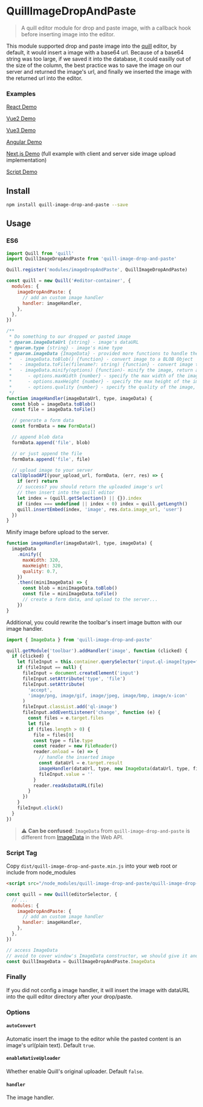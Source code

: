 # QuillImageDropAndPaste

> A quill editor module for drop and paste image, with a callback hook before inserting image into the editor.

This module supported drop and paste image into the [quill](https://quilljs.com/) editor, by default, it would insert a image with a base64 url. Because of a base64 string was too large, if we saved it into the database, it could easilly out of the size of the column, the best practice was to save the image on our server and returned the image's url, and finally we inserted the image with the returned url into the editor. <br>

### Examples

[React Demo](https://github.com/chenjuneking/quill-image-drop-and-paste/tree/master/example/react-demo)

[Vue2 Demo](https://github.com/chenjuneking/quill-image-drop-and-paste/tree/master/example/vue-demo)

[Vue3 Demo](https://github.com/chenjuneking/quill-image-drop-and-paste/tree/master/example/vue3-demo)

[Angular Demo](https://github.com/chenjuneking/quill-image-drop-and-paste/tree/master/example/angular-demo)

[Next.js Demo](https://github.com/chenjuneking/quill-image-drop-and-paste/tree/master/example/nextjs-demo) (full example with client and server side image upload implementation)

[Script Demo](https://github.com/chenjuneking/quill-image-drop-and-paste/tree/master/example/script-demo)

## Install

```bash
npm install quill-image-drop-and-paste --save
```

## Usage

### ES6

```javascript
import Quill from 'quill'
import QuillImageDropAndPaste from 'quill-image-drop-and-paste'

Quill.register('modules/imageDropAndPaste', QuillImageDropAndPaste)

const quill = new Quill('#editor-container', {
  modules: {
    imageDropAndPaste: {
      // add an custom image handler
      handler: imageHandler,
    },
  },
})

/**
 * Do something to our dropped or pasted image
 * @param.imageDataUrl {string} - image's dataURL
 * @param.type {string} - image's mime type
 * @param.imageData {ImageData} - provided more functions to handle the image
 *   - imageData.toBlob() {function} - convert image to a BLOB Object
 *   - imageData.toFile(filename?: string) {function} - convert image to a File Object. filename is optional, it will generate a random name if the original image didn't have a name.
 *   - imageData.minify(options) {function)- minify the image, return a promise
 *      - options.maxWidth {number} - specify the max width of the image, default is 800
 *      - options.maxHeight {number} - specify the max height of the image, default is 800
 *      - options.quality {number} - specify the quality of the image, default is 0.8
 */
function imageHandler(imageDataUrl, type, imageData) {
  const blob = imageData.toBlob()
  const file = imageData.toFile()

  // generate a form data
  const formData = new FormData()

  // append blob data
  formData.append('file', blob)

  // or just append the file
  formData.append('file', file)

  // upload image to your server
  callUploadAPI(your_upload_url, formData, (err, res) => {
    if (err) return
    // success? you should return the uploaded image's url
    // then insert into the quill editor
    let index = (quill.getSelection() || {}).index
    if (index === undefined || index < 0) index = quill.getLength()
    quill.insertEmbed(index, 'image', res.data.image_url, 'user')
  })
}
```

Minify image before upload to the server.

```javascript
function imageHandler(imageDataUrl, type, imageData) {
  imageData
    .minify({
      maxWidth: 320,
      maxHeight: 320,
      quality: 0.7,
    })
    .then((miniImageData) => {
      const blob = miniImageData.toBlob()
      const file = miniImageData.toFile()
      // create a form data, and upload to the server...
    })
}
```

Additional, you could rewrite the toolbar's insert image button with our image handler.

```javascript
import { ImageData } from 'quill-image-drop-and-paste'

quill.getModule('toolbar').addHandler('image', function (clicked) {
  if (clicked) {
    let fileInput = this.container.querySelector('input.ql-image[type=file]')
    if (fileInput == null) {
      fileInput = document.createElement('input')
      fileInput.setAttribute('type', 'file')
      fileInput.setAttribute(
        'accept',
        'image/png, image/gif, image/jpeg, image/bmp, image/x-icon'
      )
      fileInput.classList.add('ql-image')
      fileInput.addEventListener('change', function (e) {
        const files = e.target.files
        let file
        if (files.length > 0) {
          file = files[0]
          const type = file.type
          const reader = new FileReader()
          reader.onload = (e) => {
            // handle the inserted image
            const dataUrl = e.target.result
            imageHandler(dataUrl, type, new ImageData(dataUrl, type, file.name))
            fileInput.value = ''
          }
          reader.readAsDataURL(file)
        }
      })
    }
    fileInput.click()
  }
})
```

> ⚠️ **Can be confused**: `ImageData` from `quill-image-drop-and-paste` is different from [ImageData](https://developer.mozilla.org/en-US/docs/Web/API/ImageData/ImageData) in the Web API.

### Script Tag

Copy `dist/quill-image-drop-and-paste.min.js` into your web root or include from node_modules

```html
<script src="/node_modules/quill-image-drop-and-paste/quill-image-drop-and-paste.min.js"></script>
```

```javascript
const quill = new Quill(editorSelector, {
  // ...
  modules: {
    imageDropAndPaste: {
      // add an custom image handler
      handler: imageHandler,
    },
  },
})

// access ImageData
// avoid to cover window's ImageData constructor, we should give it another name
const QuillImageData = QuillImageDropAndPaste.ImageData
```

### Finally

If you did not config a image handler, it will insert the image with dataURL into the quill editor directory after your drop/paste.

### Options

#### `autoConvert`

Automatic insert the image to the editor while the pasted content is an image's url(plain text). Default `true`.

#### `enableNativeUploader`

Whether enable Quill's original uploader. Default `false`.

#### `handler`

The image handler.
